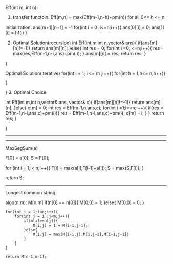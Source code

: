 
Eff(int m, int n):
1. transfer functoin:  Eff(m,n) = max(Eff(m-1,n-h)+pm(h)) for all 0<= h <= n

Initialization:
ans[m+1][n+1] = -1
for(int i = 0 ;i<=n;i++){
    ans[0][i] = 0;
    ans[1][i] = h1(i)
}

2. Optimal Solution(recursion)
int Eff(int m,int n,vector<int>& ans){
    if(ans[m][n]!=-1){
        return ans[m][n];
    }else{
        int res = 0;
        for(int i =0;i<=n;i++){
            res = max(res,Eff(m-1,n-i,ans)+pm(i));
    }
        ans[m][n] = res;
        return res;
    }

}

Optimal Solution(iterative)
for(int i = 1; i <= m ;i++){
    for(int h = 1;h<= n;h++){

    }
}
3. Optimal Choice

int Eff(int m,int n,vector<int>& ans, vector<int>& c){
    if(ans[m][n]!=-1){
        return ans[m][n];
    }else{
        c[m] = 0;
        int res = Eff(m-1,n,ans,c);
        for(int i =1;i<=n;i++){
            if(res < Eff(m-1,n-i,ans,c)+pm(i)){
                res = Eff(m-1,n-i,ans,c)+pm(i);
                c[m] = i;
            }
    }
        return res;
    }

}

*******
*******
MaxSegSum(a)

F[0] = a[0];
S = F[0];

for (int i = 1;i< n;i++){
    F[i] = max(a[i],F[i-1]+a[i]);
    S = max(S,F[i]);
}

return S;

*******

Longest common string

algo(n,m):
    M[n,m]
    if(n[0] == n[0]){
        M[0,0] = 1;
    }else{
        M[0,0] = 0;
    }

    for(int i = 1;i<n;i++){
        for(int j = 1 ;j<m;j++){
            if(m[i]==n[j]){
                M[i,j] = 1 + M[i-1,j-1];
            }else{
                M[i.j] = max(M[i-1,j],M[i,j-1],M[i-1,j-1])
            }
        }
    }

    return M[n-1,m-1];